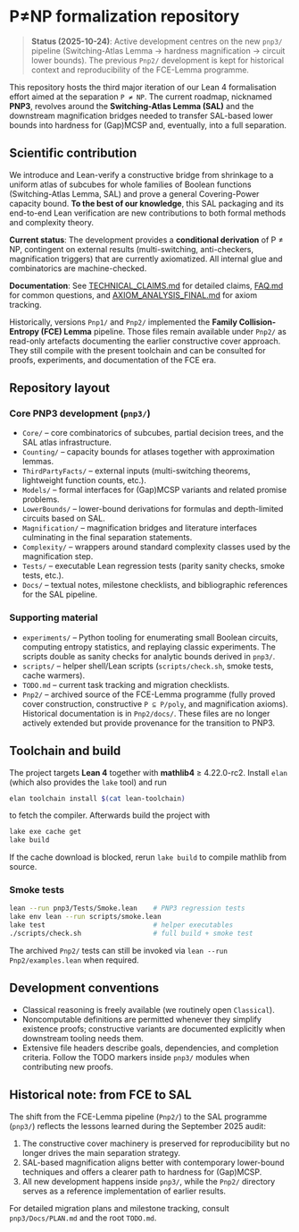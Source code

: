 # P≠NP formalization repository
> **Status (2025-10-24)**: Active development centres on the new `pnp3/` pipeline (Switching-Atlas Lemma → hardness magnification → circuit lower bounds).  The previous `Pnp2/` development is kept for historical context and reproducibility of the FCE-Lemma programme.

This repository hosts the third major iteration of our Lean 4 formalisation effort aimed at the separation `P ≠ NP`.  The current roadmap, nicknamed **PNP3**, revolves around the **Switching-Atlas Lemma (SAL)** and the downstream magnification bridges needed to transfer SAL-based lower bounds into hardness for (Gap)MCSP and, eventually, into a full separation.

## Scientific contribution

We introduce and Lean-verify a constructive bridge from shrinkage to a uniform atlas of subcubes for whole families of Boolean functions (Switching-Atlas Lemma, SAL) and prove a general Covering-Power capacity bound. **To the best of our knowledge**, this SAL packaging and its end-to-end Lean verification are new contributions to both formal methods and complexity theory.

**Current status**: The development provides a **conditional derivation** of P ≠ NP, contingent on external results (multi-switching, anti-checkers, magnification triggers) that are currently axiomatized. All internal glue and combinatorics are machine-checked.

**Documentation**: See [TECHNICAL_CLAIMS.md](TECHNICAL_CLAIMS.md) for detailed claims, [FAQ.md](FAQ.md) for common questions, and [AXIOM_ANALYSIS_FINAL.md](AXIOM_ANALYSIS_FINAL.md) for axiom tracking.

Historically, versions `Pnp1/` and `Pnp2/` implemented the **Family Collision-Entropy (FCE) Lemma** pipeline.  Those files remain available under `Pnp2/` as read-only artefacts documenting the earlier constructive cover approach.  They still compile with the present toolchain and can be consulted for proofs, experiments, and documentation of the FCE era.

## Repository layout

### Core PNP3 development (`pnp3/`)
* `Core/` – core combinatorics of subcubes, partial decision trees, and the SAL atlas infrastructure.
* `Counting/` – capacity bounds for atlases together with approximation lemmas.
* `ThirdPartyFacts/` – external inputs (multi-switching theorems, lightweight function counts, etc.).
* `Models/` – formal interfaces for (Gap)MCSP variants and related promise problems.
* `LowerBounds/` – lower-bound derivations for formulas and depth-limited circuits based on SAL.
* `Magnification/` – magnification bridges and literature interfaces culminating in the final separation statements.
* `Complexity/` – wrappers around standard complexity classes used by the magnification step.
* `Tests/` – executable Lean regression tests (parity sanity checks, smoke tests, etc.).
* `Docs/` – textual notes, milestone checklists, and bibliographic references for the SAL pipeline.

### Supporting material
* `experiments/` – Python tooling for enumerating small Boolean circuits, computing entropy statistics, and replaying classic experiments.  The scripts double as sanity checks for analytic bounds derived in `pnp3/`.
* `scripts/` – helper shell/Lean scripts (`scripts/check.sh`, smoke tests, cache warmers).
* `TODO.md` – current task tracking and migration checklists.
* `Pnp2/` – archived source of the FCE-Lemma programme (fully proved cover construction, constructive `P ⊆ P/poly`, and magnification axioms).  Historical documentation is in `Pnp2/docs/`.  These files are no longer actively extended but provide provenance for the transition to PNP3.

## Toolchain and build

The project targets **Lean 4** together with **mathlib4** ≥ 4.22.0-rc2.  Install `elan` (which also provides the `lake` tool) and run

```bash
elan toolchain install $(cat lean-toolchain)
```

to fetch the compiler.  Afterwards build the project with

```bash
lake exe cache get
lake build
```

If the cache download is blocked, rerun `lake build` to compile mathlib from source.

### Smoke tests

```bash
lean --run pnp3/Tests/Smoke.lean    # PNP3 regression tests
lake env lean --run scripts/smoke.lean
lake test                           # helper executables
./scripts/check.sh                  # full build + smoke test
```

The archived `Pnp2/` tests can still be invoked via `lean --run Pnp2/examples.lean` when required.

## Development conventions

* Classical reasoning is freely available (we routinely open `Classical`).
* Noncomputable definitions are permitted whenever they simplify existence proofs; constructive variants are documented explicitly when downstream tooling needs them.
* Extensive file headers describe goals, dependencies, and completion criteria.  Follow the TODO markers inside `pnp3/` modules when contributing new proofs.

## Historical note: from FCE to SAL

The shift from the FCE-Lemma pipeline (`Pnp2/`) to the SAL programme (`pnp3/`) reflects the lessons learned during the September 2025 audit:

1. The constructive cover machinery is preserved for reproducibility but no longer drives the main separation strategy.
2. SAL-based magnification aligns better with contemporary lower-bound techniques and offers a clearer path to hardness for (Gap)MCSP.
3. All new development happens inside `pnp3/`, while the `Pnp2/` directory serves as a reference implementation of earlier results.

For detailed migration plans and milestone tracking, consult `pnp3/Docs/PLAN.md` and the root `TODO.md`.
